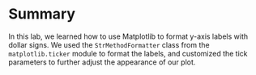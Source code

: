 # Summary

In this lab, we learned how to use Matplotlib to format y-axis labels with dollar signs. We used the `StrMethodFormatter` class from the `matplotlib.ticker` module to format the labels, and customized the tick parameters to further adjust the appearance of our plot.
